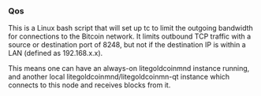 ### Qos ###

This is a Linux bash script that will set up tc to limit the outgoing bandwidth for connections to the Bitcoin network. It limits outbound TCP traffic with a source or destination port of 8248, but not if the destination IP is within a LAN (defined as 192.168.x.x).

This means one can have an always-on litegoldcoinmnd instance running, and another local litegoldcoinmnd/litegoldcoinmn-qt instance which connects to this node and receives blocks from it.
